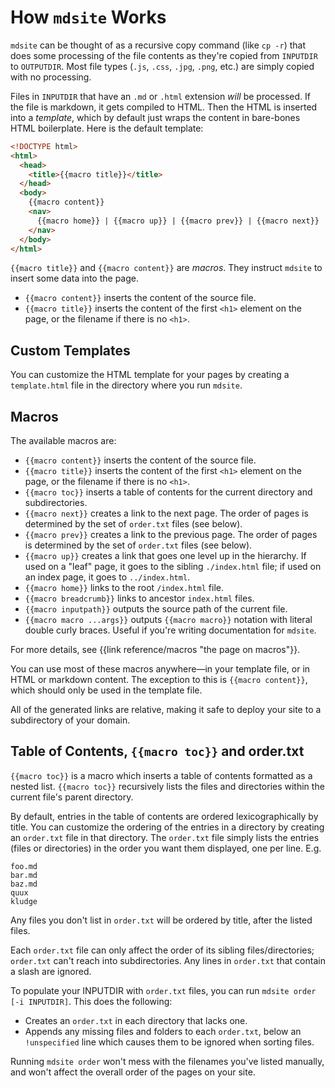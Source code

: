 # How `mdsite` Works

`mdsite` can be thought of as a recursive copy command (like `cp -r`) that does
some processing of the file contents as they're copied from `INPUTDIR` to `OUTPUTDIR`.
Most file types (`.js`, `.css`, `.jpg`, `.png`, etc.) are simply copied with no processing.

Files in `INPUTDIR` that have an `.md` or `.html` extension _will_ be processed.
If the file is markdown, it gets compiled to HTML. Then the HTML is inserted into
a _template_, which by default just wraps the content in bare-bones
HTML boilerplate. Here is the default template:

```html
<!DOCTYPE html>
<html>
  <head>
    <title>{{macro title}}</title>
  </head>
  <body>
    {{macro content}}
    <nav>
      {{macro home}} | {{macro up}} | {{macro prev}} | {{macro next}}
    </nav>
  </body>
</html>
```

`{{macro title}}` and `{{macro content}}` are _macros_. They instruct
`mdsite` to insert some data into the page.

- `{{macro content}}` inserts the content of the source file.
- `{{macro title}}` inserts the content of the first `<h1>` element on the page,
  or the filename if there is no `<h1>`.

## Custom Templates

You can customize the HTML template for your pages by creating a `template.html` file
in the directory where you run `mdsite`.

## Macros

The available macros are:

- `{{macro content}}` inserts the content of the source file.
- `{{macro title}}` inserts the content of the first `<h1>` element on the page,
  or the filename if there is no `<h1>`.
- `{{macro toc}}` inserts a table of contents for the current directory and
  subdirectories.
- `{{macro next}}` creates a link to the next page. The order of pages is determined by the
  set of `order.txt` files (see below).
- `{{macro prev}}` creates a link to the previous page. The order of pages is determined by the
  set of `order.txt` files (see below).
- `{{macro up}}` creates a link that goes one level up in the hierarchy. If used on a "leaf" page,
  it goes to the sibling `./index.html` file; if used on an index page, it goes to `../index.html`.
- `{{macro home}}` links to the root `/index.html` file.
- `{{macro breadcrumb}}` links to ancestor `index.html` files.
- `{{macro inputpath}}` outputs the source path of the current file.
- `{{macro macro ...args}}` outputs `{{macro macro}}` notation with literal double curly braces. Useful if you're writing documentation for `mdsite`.

For more details, see {{link reference/macros "the page on macros"}}.

You can use most of these macros anywhere—in your template file, or in HTML or markdown content.
The exception to this is `{{macro content}}`, which should only be used in the template file.

All of the generated links are relative, making it safe to deploy your site to
a subdirectory of your domain.

## Table of Contents, `{{macro toc}}` and order.txt

`{{macro toc}}` is a macro which inserts a table of contents formatted as a nested
list. `{{macro toc}}` recursively lists the files and directories within the current file's
parent directory.

By default, entries in the table of contents are ordered lexicographically by
title. You can customize the ordering of the entries in a directory by creating
an `order.txt` file in that directory. The `order.txt` file simply lists the
entries (files or directories) in the order you want them
displayed, one per line. E.g.

```
foo.md
bar.md
baz.md
quux
kludge
```

Any files you don't list in `order.txt` will be ordered by title, after the
listed files.

Each `order.txt` file can only affect the order of its sibling
files/directories; `order.txt` can't reach into subdirectories. Any lines in
`order.txt` that contain a slash are ignored.

To populate your INPUTDIR with `order.txt` files, you can run
`mdsite order [-i INPUTDIR]`. This does the following:

- Creates an `order.txt` in each directory that lacks one.
- Appends any missing files and folders to each `order.txt`, below an
  `!unspecified` line which causes them to be ignored when sorting
  files.

Running `mdsite order` won't mess with the filenames you've listed
manually, and won't affect the overall order of the pages on your site.